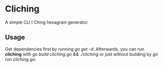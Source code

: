 # Cliching

A simple CLI I Ching hexagram generator.

## Usage

Get dependencies first by running *go get -d*. Afterwards, you can run
**cliching** with *go build cliching.go && ./cliching* or just without
building by *go run cliching.go*.


